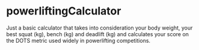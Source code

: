 # powerliftingCalculator

Just a basic calculator that takes into consideration your body weight, your best squat (kg), bench (kg) and deadlift (kg) and calculates your score on the DOTS metric used widely in powerlifting competitions.
